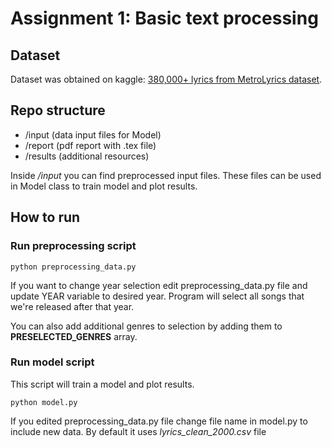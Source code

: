 # Assignment 1: Basic text processing

## Dataset
Dataset was obtained on kaggle: [380,000+ lyrics from MetroLyrics dataset](https://www.kaggle.com/gyani95/380000-lyrics-from-metrolyrics).

## Repo structure

- /input (data input files for Model)
- /report (pdf report with .tex file)
- /results (additional resources)

Inside _/input_ you can find preprocessed input files. These files can be used in Model class to train model and plot results.

 

## How to run

### Run preprocessing script

`python preprocessing_data.py`

If you want to change year selection edit preprocessing_data.py file and update YEAR variable to desired year. Program will select all songs that we're released after that year.

You can also add additional genres to selection by adding them to __PRESELECTED_GENRES__ array.

### Run model script

This script will train a model and plot results.

`python model.py`

If you edited preprocessing_data.py file change file name in model.py to include new data. By default it uses _lyrics_clean_2000.csv_ file

